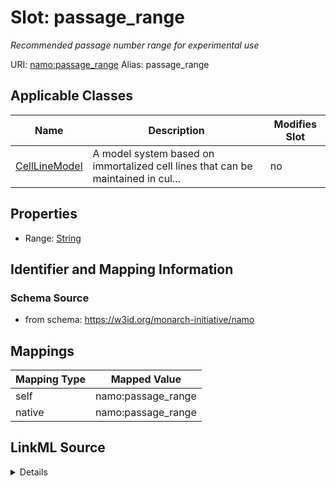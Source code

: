 

# Slot: passage_range 


_Recommended passage number range for experimental use_





URI: [namo:passage_range](https://w3id.org/monarch-initiative/namo/passage_range)
Alias: passage_range

<!-- no inheritance hierarchy -->





## Applicable Classes

| Name | Description | Modifies Slot |
| --- | --- | --- |
| [CellLineModel](CellLineModel.md) | A model system based on immortalized cell lines that can be maintained in cul... |  no  |






## Properties

* Range: [String](String.md)




## Identifier and Mapping Information






### Schema Source


* from schema: https://w3id.org/monarch-initiative/namo




## Mappings

| Mapping Type | Mapped Value |
| ---  | ---  |
| self | namo:passage_range |
| native | namo:passage_range |




## LinkML Source

<details>
```yaml
name: passage_range
description: Recommended passage number range for experimental use
from_schema: https://w3id.org/monarch-initiative/namo
rank: 1000
alias: passage_range
owner: CellLineModel
domain_of:
- CellLineModel
range: string

```
</details>